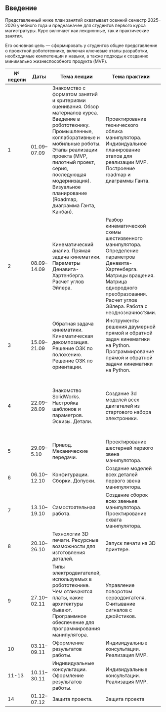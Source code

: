 ## Введение

Представленный ниже план занятий охватывает осенний семестр 2025–2026 учебного года и предназначен для студентов первого курса магистратуры. Курс включает как лекционные, так и практические занятия.

Его основная цель — сформировать у студентов общее представление о проектной робототехнике, включая ключевые этапы разработки, необходимые компетенции и навыки, а также подходы к созданию минимально жизнеспособного продукта (MVP).



| № недели | Даты           | Тема лекции                     | Тема практики                  | Самостоятельная работа                  |
|----------|----------------|----------------------------------|--------------------------------|--------------------------------|
| 1        | 01.09–07.09     |Знакомство с форматом занятий и критериями оценивания. Обзор материалов курса. Введение в робототехнику. Промышленные, коллаборативные и мобильные роботы. Этапы реализации проекта (MVP, пилотный проект, серия, последующая модернизация). Визуальное планирование (Roadmap, диаграмма Ганта, Канбан).| Проектирование технического облика манипулятора. Индивидуальное планирование этапов для реализации MVP. Построение roadmap и диаграммы Ганта.  | Заполнение индивидуальных таблиц с проставлением сроков для каждого этапа.|
| 2        | 08.09–14.09     |Кинематический анализ. Прямая задача кинематики. Параметры Денавита-Хартенберга. Расчет углов Эйлера.| Разбор кинематической схемы шестизвенного манипулятора. Определение параметров Денавита-Хартенберга. Матрицы вращения. Матрица однородного преобразования. Расчет углов Эйлера. Работа с неоднозначностями. |Решение прямой задачи кинематики для своей кинематической схемы. Установка VS Code с необходимыми библиотеками (список приложу позже).|
| 3        | 15.09–21.09     |Обратная задача кинематики. Кинематическая декомпозиция. Решение ОЗК по положению. Решение ОЗК по ориентации.| Инструменты решения двумерной прямой и обратной задач кинематики на Python. Программирование прямой и обратной задачи кинематики на Python.|Решение обратной задачи кинематики для своей кинематической схемы. Программирование прямой и обратной задачи кинематики на Python.|
| 4        | 22.09–28.09     |Знакомство SolidWorks. Настройка шаблонов и параметров. Эскизы. Детали.| Создание 3d моделей всех двигателей из стартового набора электроники.  |***!Предварительно! Установить SolidWorks 2023. Проверить работоспособность.*** Создание 3d моделей всех двигателей из стартового набора электроники.|
| 5        | 29.09–5.10     |Привод. Механические передачи.| Проектирование шестерней первого звена манипулятора.  | Сборка первого звена манипулятора.|
| 6        | 06.10–12.10     |Конфигурации. Сборки. Допуски.| Создание моделей всех деталей первого звена манипулятора.  | Сборка первого звена манипулятора.|
| 7        | 13.10–19.10     |Самостоятельная работа. | Создание сборок всех звеньев манипулятора. Проектирование схвата манипулятора.| Создание сборок всех звеньев манипулятора. Проектирование схвата манипулятора.|
| 8        | 20.10–26.10     |Технологии 3D печати. Ресурсные возможности для изготовления деталей. | Запуск печати на 3D принтере.| Печать (или иное изготовление) деталей для манипулятора.|
| 9        | 27.10–02.11     |Типы электродвигателей, используемых в робототехнике. Чем отличаются платы, какие архитектуры бывают. Программное обеспечение для программирования манипулятора.| Управление поворотом серводвигателя. Считывание сигналов с джойстиков.|***!Предварительно! Установить (напишу позже). Проверить работоспособность.***  Написание и отладка программы управления манипулятором.|
| 10        | 03.11–09.11     |Оформление результатов работы.| Индивидуальные консультации. Реализация MVP.|Реализация MVP.|
| 11-13        | 10.11–30.11     |Индивидуальные консультации. Оформление результатов работы.| Индивидуальные консультации. Реализация MVP.|Реализация MVP.|
| 14        | 01.12–07.12     |Защита проекта.| Защита проекта| |